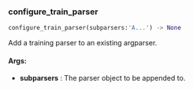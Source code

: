 

### configure_train_parser
```python
configure_train_parser(subparsers:'A...') -> None
```
Add a training parser to an existing argparser.


#### Args:

* **subparsers** :  The parser object to be appended to.